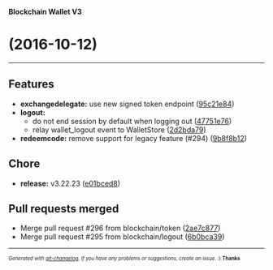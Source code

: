 __Blockchain Wallet V3__

#   (2016-10-12)



---

## Features

- **exchangedelegate:** use new signed token endpoint
  ([95c21e84](https://github.com/blockchain/My-Wallet-V3/commit/95c21e84edd7d73887d8bfe6d70d62ca50c31ef3))
- **logout:**
  - do not end session by default when logging out
  ([47751e76](https://github.com/blockchain/My-Wallet-V3/commit/47751e769165fbcc5d08aba3875e138f0eb9b234))
  - relay wallet_logout event to WalletStore
  ([2d2bda79](https://github.com/blockchain/My-Wallet-V3/commit/2d2bda79378d4cc1155f7fc892f7a3b7b73551c7))
- **redeemcode:** remove support for legacy feature (#294)
  ([9b8f8b12](https://github.com/blockchain/My-Wallet-V3/commit/9b8f8b12d9b2cdc7e5bddce0898d09aec1af2f58))


## Chore

- **release:** v3.22.23
  ([e01bced8](https://github.com/blockchain/My-Wallet-V3/commit/e01bced83451559bfcd3fc41f3e75a8799ed5b04))


## Pull requests merged

- Merge pull request #296 from blockchain/token
  ([2ae7c877](https://github.com/blockchain/My-Wallet-V3/commit/2ae7c8779e0638741d15cc745e43ff685444b173))
- Merge pull request #295 from blockchain/logout
  ([6b0bca39](https://github.com/blockchain/My-Wallet-V3/commit/6b0bca39075f8c6ebc31fffa3f4696cbe4e9211e))



---
<sub><sup>*Generated with [git-changelog](https://github.com/rafinskipg/git-changelog). If you have any problems or suggestions, create an issue.* :) **Thanks** </sub></sup>